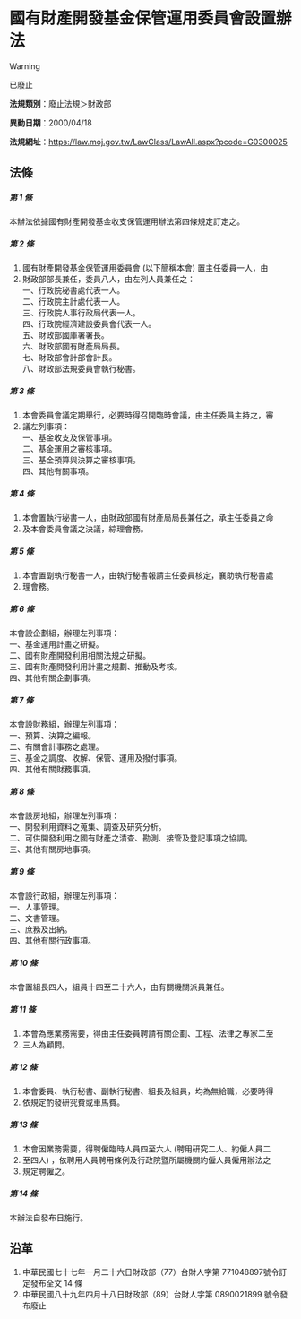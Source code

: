 # 國有財產開發基金保管運用委員會設置辦法


> [!WARNING]
> 已廢止


**法規類別**：廢止法規＞財政部

**異動日期**：2000/04/18  

**法規網址**：https://law.moj.gov.tw/LawClass/LawAll.aspx?pcode=G0300025



## 法條
##### 第 1 條
本辦法依據國有財產開發基金收支保管運用辦法第四條規定訂定之。

##### 第 2 條
1. 國有財產開發基金保管運用委員會 (以下簡稱本會) 置主任委員一人，由
1. 財政部部長兼任，委員八人，由左列人員兼任之：  
一、行政院秘書處代表一人。  
二、行政院主計處代表一人。  
三、行政院人事行政局代表一人。  
四、行政院經濟建設委員會代表一人。  
五、財政部國庫署署長。  
六、財政部國有財產局局長。  
七、財政部會計部會計長。  
八、財政部法規委員會執行秘書。

##### 第 3 條
1. 本會委員會議定期舉行，必要時得召開臨時會議，由主任委員主持之，審
1. 議左列事項：  
一、基金收支及保管事項。  
二、基金運用之審核事項。  
三、基金預算與決算之審核事項。  
四、其他有關事項。

##### 第 4 條
1. 本會置執行秘書一人，由財政部國有財產局局長兼任之，承主任委員之命
1. 及本會委員會議之決議，綜理會務。

##### 第 5 條
1. 本會置副執行秘書一人，由執行秘書報請主任委員核定，襄助執行秘書處
1. 理會務。

##### 第 6 條
本會設企劃組，辦理左列事項：  
一、基金運用計畫之研擬。  
二、國有財產開發利用相關法規之研擬。  
三、國有財產開發利用計畫之規劃、推動及考核。  
四、其他有關企劃事項。

##### 第 7 條
本會設財務組，辦理左列事項：  
一、預算、決算之編報。  
二、有關會計事務之處理。  
三、基金之調度、收解、保管、運用及撥付事項。  
四、其他有關財務事項。

##### 第 8 條
本會設房地組，辦理左列事項：  
一、開發利用資料之蒐集、調查及研究分析。  
二、可供開發利用之國有財產之清查、勘測、接管及登記事項之協調。  
三、其他有關房地事項。

##### 第 9 條
本會設行政組，辦理左列事項：  
一、人事管理。  
二、文書管理。  
三、庶務及出納。  
四、其他有關行政事項。

##### 第 10 條
本會置組長四人，組員十四至二十六人，由有關機關派員兼任。

##### 第 11 條
1. 本會為應業務需要，得由主任委員聘請有關企劃、工程、法律之專家二至
1. 三人為顧問。

##### 第 12 條
1. 本會委員、執行秘書、副執行秘書、組長及組員，均為無給職，必要時得
1. 依規定酌發研究費或車馬費。

##### 第 13 條
1. 本會因業務需要，得聘僱臨時人員四至六人 (聘用研究二人、約僱人員二
1. 至四人) ，依聘用人員聘用條例及行政院暨所屬機關約僱人員僱用辦法之
1. 規定聘僱之。

##### 第 14 條
本辦法自發布日施行。

## 沿革
1. 中華民國七十七年一月二十六日財政部（77）台財人字第 771048897號令訂定發布全文 14 條
1. 中華民國八十九年四月十八日財政部（89）台財人字第 0890021899 號令發布廢止
